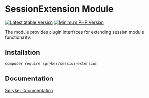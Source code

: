 # SessionExtension Module
[![Latest Stable Version](https://poser.pugx.org/spryker/session-extension/v/stable.svg)](https://packagist.org/packages/spryker/session-extension)
[![Minimum PHP Version](https://img.shields.io/badge/php-%3E%3D%208.1-8892BF.svg)](https://php.net/)

The module provides plugin interfaces for extending session module functionality.

## Installation

```
composer require spryker/session-extension
```

## Documentation

[Spryker Documentation](https://docs.spryker.com)
